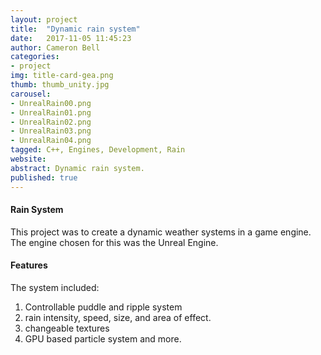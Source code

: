 ```yaml
---
layout: project
title:  "Dynamic rain system"
date:   2017-11-05 11:45:23
author: Cameron Bell
categories:
- project
img: title-card-gea.png
thumb: thumb_unity.jpg
carousel:
- UnrealRain00.png
- UnrealRain01.png
- UnrealRain02.png
- UnrealRain03.png
- UnrealRain04.png
tagged: C++, Engines, Development, Rain
website:
abstract: Dynamic rain system.
published: true
---
```

#### Rain System
This project was to create a dynamic weather systems in a game engine. The engine chosen for this was the Unreal Engine.
#### Features
The system included:
1. Controllable puddle and ripple system
2. rain intensity, speed, size, and area of effect.
3. changeable textures
4. GPU based particle system 
and more.


